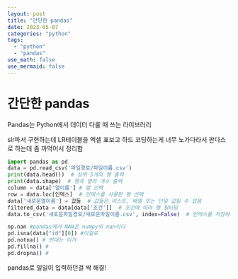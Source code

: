 ```yaml
---
layout: post
title: "간단한 pandas"
date: 2023-05-07
categories: "python"
tags:
  - "python"
  - "pandas"
use_math: false
use_mermaid: false
---
```


# 간단한 pandas

Pandas는 Python에서 데이터 다룰 때 쓰는 라이브러리

slr파서 구현하는데 LR테이블을 엑셀 표보고 하드 코딩하는게 너무 노가다라서 판다스로 하는데 좀 까먹어서 정리함

```python
import pandas as pd
data = pd.read_csv('파일경로/파일이름.csv')
print(data.head())  # 상위 5개의 행 출력
print(data.shape)  # 행과 열의 개수 출력
column = data['열이름'] # 열 선택
row = data.loc[인덱스]  # 인덱스를 사용한 행 선택
data['새로운열이름'] = 값들  # 값들은 리스트, 배열 또는 단일 값일 수 있음
filtered_data = data[data['조건']]  # 조건에 따라 행 필터링
data.to_csv('새로운파일경로/새로운파일이름.csv', index=False)  # 인덱스를 저장하지 않으려면 index=False로 설정
```

```python
np.nan #pandas에서 NAN은 numpy의 nan이다
pd.isna(data["id"][0]) #이걸로
pd.notna() # 반대는 이거
pd.fillna() #
pd.dropna() #
```

pandas로 일일이 입력하던걸 싹 해결!
